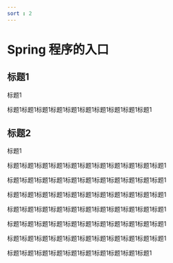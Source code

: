 ```yaml
---
sort : 2
---
```


# Spring 程序的入口

## 标题1

标题1

标题1标题1标题1标题1标题1标题1标题1标题1标题1标题1

## 标题2

标题1

标题1标题1标题1标题1标题1标题1标题1标题1标题1标题1标题1

标题1标题1标题1标题1标题1标题1标题1标题1标题1标题1标题1

标题1标题1标题1标题1标题1标题1标题1标题1标题1标题1标题1

标题1标题1标题1标题1标题1标题1标题1标题1标题1标题1标题1

标题1标题1标题1标题1标题1标题1标题1标题1标题1标题1标题1

标题1标题1标题1标题1标题1标题1标题1标题1标题1标题1标题1

标题1标题1标题1标题1标题1标题1标题1标题1标题1标题1